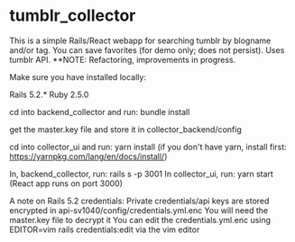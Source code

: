 # tumblr_collector


This is a simple Rails/React webapp for searching tumblr by blogname and/or tag. You can save favorites (for demo only; does not persist). Uses tumblr API. **NOTE: Refactoring, improvements in progress.

Make sure you have installed locally:

Rails 5.2.*
Ruby 2.5.0

cd into backend_collector and run: bundle install

get the master.key file and store it in collector_backend/config

cd into collector_ui and run: yarn install
(if you don't have yarn, install first: https://yarnpkg.com/lang/en/docs/install/)

In, backend_collector, run: rails s -p 3001
In collector_ui, run: yarn start (React app runs on port 3000)

A note on Rails 5.2 credentials:
Private credentials/api keys are stored encrypted in api-sv1040/config/credentials.yml.enc
You will need the master.key file to decrypt it
You can edit the credentials.yml.enc using EDITOR=vim rails credentials:edit via the vim editor

